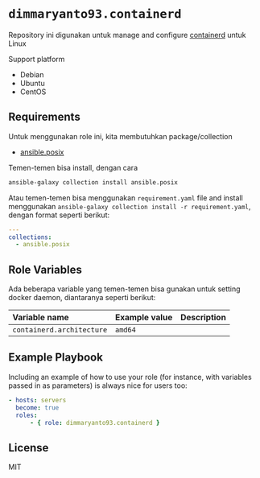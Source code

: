 `dimmaryanto93.containerd`
=========

Repository ini digunakan untuk manage and configure [containerd](https://containerd.io/) untuk Linux

Support platform

- Debian
- Ubuntu
- CentOS

Requirements
------------

Untuk menggunakan role ini, kita membutuhkan package/collection

- [ansible.posix](https://github.com/ansible-collections/ansible.posix)

Temen-temen bisa install, dengan cara

```bash
ansible-galaxy collection install ansible.posix
```

Atau temen-temen bisa menggunakan `requirement.yaml` file and install menggunakan `ansible-galaxy collection install -r requirement.yaml`, dengan format seperti berikut:

```yaml
---
collections:
  - ansible.posix
```

Role Variables
--------------

Ada beberapa variable yang temen-temen bisa gunakan untuk setting docker daemon, diantaranya seperti berikut:

| Variable name                           | Example value | Description |
| :---                                    | :---          | :---        |
| `containerd.architecture`               | `amd64`       |             |


Example Playbook
----------------

Including an example of how to use your role (for instance, with variables passed in as parameters) is always nice for users too:

```yaml
- hosts: servers
  become: true
  roles:
      - { role: dimmaryanto93.containerd }
```

License
-------

MIT
